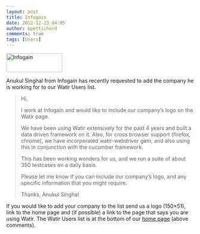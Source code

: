 ```yaml
---
layout: post
title: Infogain
date: 2012-12-23 04:05
author: bpettichord
comments: true
tags: [Users]
---
```

<a href="http://www.infogain.com/"><img src="http://www.infogain.com/wp-content/themes/infogain/images/infogain-logo.png" alt="Infogain" width="150" height="51" /></a>

Anukul Singhal from Infogain has recently requested to add the company he is working for to our Watir Users list.
<!--more-->

<blockquote>Hi,

I work at Infogain and would like to include our company’s logo on the Watir page.

We have been using Watir extensively for the past 4 years and built a data driven framework on it. Also, for cross browser support (firefox, chrome), we have incorporated watir-webdriver gem, and also using this in conjunction with the cucumber framework.

This has been working wonders for us, and we run a suite of about 350 testcases on a daily basis.

Please let me know if you can include our company’s logo, and any specific information that you might require.

Thanks,
Anukul Singhal</blockquote>

If you would like to add your company to the list send us a logo (150×51), link to the home page and (if possible) a link to the page that says you are using Watir. The Watir Users list is at the bottom of our <a href="http://watir.com/">home page</a> (above comments).
